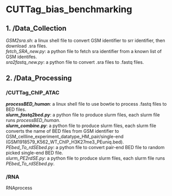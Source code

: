 # CUTTag_bias_benchmarking<br />
## 1. **/Data_Collection**<br />
   *GSM2sra.sh*: a linux shell file to convert GSM identifier to srr identifier, then download .sra files.<br /> 
   *fetch_SRA_new.py*: a python file to fetch sra identifier from a known list of GSM identifes.<br />
   *sra2fastq_new.py*: a python file to convert .sra files to .fastq files.<br />
## 2. **/Data_Processing**<br />
   ### **/CUTTag_ChIP_ATAC**<br />
   ***processBED_human***: a linux shell file to use bowtie to process .fastq files to BED files.<br />
   ***slurm_fastq2bed.py***: a python file to produce slurm files, each slurm file runs *processBED_human*.<br />
   ***slurm_combine.py***: a python file to produce slurm files, each slurm file converts the name of BED files from GSM identifier to GSM_cellline_experiment_datatype_HM_pair/single-end (GSM1918579_K562_WT_ChIP_H3K27me3_PEuniq.bed).<br />
   *PEbed_To_rdSEbed.py*: a python file to convert pair-end BED file to random picked single-end BED file.<br />
   *slurm_PE2rdSE.py*: a python file to produce slurm files, each slurm file runs *PEbed_To_rdSEbed.py*.<br /> 
   ### **/RNA**<br />
   RNAprocess
